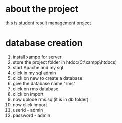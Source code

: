 # about the project
this is student result management project 

# database creation
1) install xampp for server
2) store the project folder in htdoc(C:\xampp\htdocs)
3) start Apache and my sql
4) click in my sql admin
5) click on new to create a database
6) give the database name "rms"
7) click on rms database
8) click on import
9) now uplode rms.sql(it is in db folder)
10) now click import
11) userid - admin
12) password - admin
